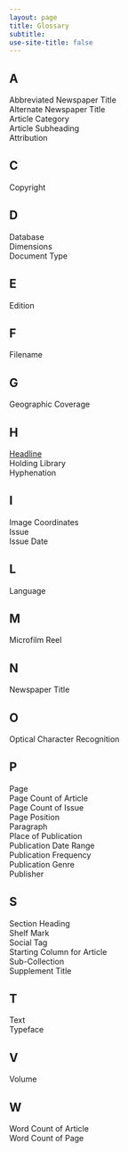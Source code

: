 ```yaml
---
layout: page
title: Glossary
subtitle: 
use-site-title: false
---
```


## A
Abbreviated Newspaper Title  
Alternate Newspaper Title  
Article Category  
Article Subheading  
Attribution  
## C  
Copyright  
## D  
Database  
Dimensions  
Document Type  
## E  
Edition  
## F  
Filename  
## G  
Geographic Coverage  
## H  
[Headline](headline.md)  
Holding Library  
Hyphenation  
## I  
Image Coordinates  
Issue  
Issue Date  
## L  
Language  
## M  
Microfilm Reel  
## N  
Newspaper Title  
## O  
Optical Character Recognition  
## P  
Page  
Page Count of Article  
Page Count of Issue  
Page Position  
Paragraph  
Place of Publication  
Publication Date Range  
Publication Frequency  
Publication Genre  
Publisher  
## S  
Section Heading  
Shelf Mark  
Social Tag  
Starting Column for Article  
Sub-Collection  
Supplement Title  
## T  
Text  
Typeface  
## V  
Volume  
## W  
Word Count of Article  
Word Count of Page  

